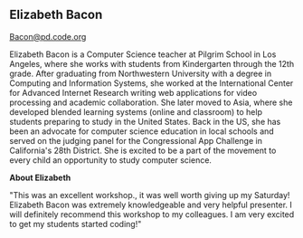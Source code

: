 ## Elizabeth Bacon
[Bacon@pd.code.org](mailto:bacon@pd.code.org)

Elizabeth Bacon is a Computer Science teacher at Pilgrim School in Los Angeles, where she works with students from Kindergarten through the 12th grade.  After graduating from Northwestern University with a degree in Computing and Information Systems, she worked at the International Center for Advanced Internet Research writing web applications for video processing and academic collaboration.  She later moved to Asia, where she developed blended learning systems (online and classroom) to help students preparing to study in the United States.  Back in the US, she has been an advocate for computer science education in local schools and served on the judging panel for the Congressional App Challenge in California's 28th District.  She is excited to be a part of the movement to every child an opportunity to study computer science.

**About Elizabeth**

"This was an excellent workshop., it was well worth giving up my Saturday! Elizabeth Bacon was extremely knowledgeable and very helpful presenter. I will definitely recommend this workshop to my colleagues. I am very excited to get my students started coding!"